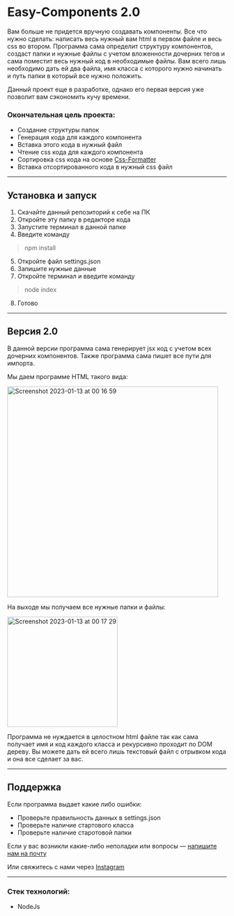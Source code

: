 # Easy-Components 2.0
Вам больше не придется вручную создавать компоненты. Все что нужно сделать: написать весь нужный вам html в первом файле и весь css во втором.
Программа сама определит структуру компонентов, создаст папки и нужные файлы с учетом вложенности дочерних тегов и сама поместит весь нужный код в необходимые файлы. 
Вам всего лишь необходимо дать ей два файла, имя класса с которого нужно начинать и путь папки в который все нужно положить.

Данный проект еще в разработке, однако его первая версия уже позволит вам сэкономить кучу времени.

### Окончательная цель проекта: 
 * Создание структуры папок
 * Генерация кода для каждого компонента
 * Вставка этого кода в нужный файл
 * Чтение css кода для каждого компонента
 * Сортировка css кода на основе [Css-Formatter](https://github.com/ImagineUnlimitedGroup/Css-Formatter)
 * Вставка отсортированного кода в нужный css файл


-----
## Установка и запуск
1. Скачайте данный репозиторий к себе на ПК
2. Откройте эту папку в редакторе кода
3. Запустите терминал в данной папке
4. Введите команду
> npm install
5. Откройте файл settings.json
6. Запишите нужные данные
7. Откройте терминал и введите команду
> node index
8. Готово

-----
## Версия 2.0
В данной версии программа сама генерирует jsx код с учетом всех дочерних компонентов.
Также программа сама пишет все пути для импорта.

Мы даем программе HTML такого вида:

<img width="484" alt="Screenshot 2023-01-13 at 00 16 59" src="https://user-images.githubusercontent.com/122586769/212260534-860861c5-f4d4-446d-ba3b-a9b61f28948a.png"> 

На выходе мы получаем все нужные папки и файлы:

<img width="253" alt="Screenshot 2023-01-13 at 00 17 29" src="https://user-images.githubusercontent.com/122586769/212260637-0904eefe-7b01-4804-b589-2aa99ead481a.png">

Программа не нуждается в целостном html файле так как сама получает имя и код каждого класса и рекурсивно проходит по DOM дереву. Вы можете дать ей всего лишь текстовый файл с отрывком кода и она все сделает за вас.

-----

## Поддержка
Если программа выдает какие либо ошибки:
- Проверьте правильность данных в settings.json
- Проверьте наличие стартового класса
- Проверьте наличие старотовой папки

Если у вас возникли какие-либо неполадки или вопросы — [напишите нам на почту](imagineunlimitedgroup@gmail.com)

Или свяжитесь с нами через [Instagram](https://www.instagram.com/_imagineunlimited_/)

-----
### Стек технологий:
- NodeJs
